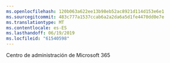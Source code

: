 ```yaml
---
ms.openlocfilehash: 120b063a622ee13b98eb52ac8921d114d153e6e1
ms.sourcegitcommit: 483c777a1537ccab6a2a2da6a5d1fe4470dd0e7e
ms.translationtype: MT
ms.contentlocale: es-ES
ms.lasthandoff: 06/19/2019
ms.locfileid: "61540598"
---
```

Centro de administración de Microsoft 365